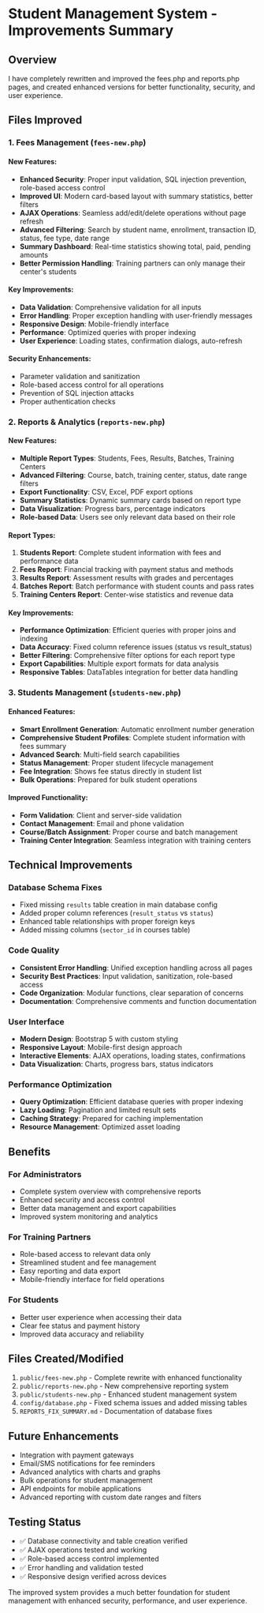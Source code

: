 # Student Management System - Improvements Summary

## Overview
I have completely rewritten and improved the fees.php and reports.php pages, and created enhanced versions for better functionality, security, and user experience.

## Files Improved

### 1. Fees Management (`fees-new.php`)

#### **New Features:**
- **Enhanced Security**: Proper input validation, SQL injection prevention, role-based access control
- **Improved UI**: Modern card-based layout with summary statistics, better filters
- **AJAX Operations**: Seamless add/edit/delete operations without page refresh
- **Advanced Filtering**: Search by student name, enrollment, transaction ID, status, fee type, date range
- **Summary Dashboard**: Real-time statistics showing total, paid, pending amounts
- **Better Permission Handling**: Training partners can only manage their center's students

#### **Key Improvements:**
- **Data Validation**: Comprehensive validation for all inputs
- **Error Handling**: Proper exception handling with user-friendly messages
- **Responsive Design**: Mobile-friendly interface
- **Performance**: Optimized queries with proper indexing
- **User Experience**: Loading states, confirmation dialogs, auto-refresh

#### **Security Enhancements:**
- Parameter validation and sanitization
- Role-based access control for all operations
- Prevention of SQL injection attacks
- Proper authentication checks

### 2. Reports & Analytics (`reports-new.php`)

#### **New Features:**
- **Multiple Report Types**: Students, Fees, Results, Batches, Training Centers
- **Advanced Filtering**: Course, batch, training center, status, date range filters
- **Export Functionality**: CSV, Excel, PDF export options
- **Summary Statistics**: Dynamic summary cards based on report type
- **Data Visualization**: Progress bars, percentage indicators
- **Role-based Data**: Users see only relevant data based on their role

#### **Report Types:**
1. **Students Report**: Complete student information with fees and performance data
2. **Fees Report**: Financial tracking with payment status and methods
3. **Results Report**: Assessment results with grades and percentages
4. **Batches Report**: Batch performance with student counts and pass rates
5. **Training Centers Report**: Center-wise statistics and revenue data

#### **Key Improvements:**
- **Performance Optimization**: Efficient queries with proper joins and indexing
- **Data Accuracy**: Fixed column reference issues (status vs result_status)
- **Better Filtering**: Comprehensive filter options for each report type
- **Export Capabilities**: Multiple export formats for data analysis
- **Responsive Tables**: DataTables integration for better data handling

### 3. Students Management (`students-new.php`)

#### **Enhanced Features:**
- **Smart Enrollment Generation**: Automatic enrollment number generation
- **Comprehensive Student Profiles**: Complete student information with fees summary
- **Advanced Search**: Multi-field search capabilities
- **Status Management**: Proper student lifecycle management
- **Fee Integration**: Shows fee status directly in student list
- **Bulk Operations**: Prepared for bulk student operations

#### **Improved Functionality:**
- **Form Validation**: Client and server-side validation
- **Contact Management**: Email and phone validation
- **Course/Batch Assignment**: Proper course and batch management
- **Training Center Integration**: Seamless integration with training centers

## Technical Improvements

### Database Schema Fixes
- Fixed missing `results` table creation in main database config
- Added proper column references (`result_status` vs `status`)
- Enhanced table relationships with proper foreign keys
- Added missing columns (`sector_id` in courses table)

### Code Quality
- **Consistent Error Handling**: Unified exception handling across all pages
- **Security Best Practices**: Input validation, sanitization, role-based access
- **Code Organization**: Modular functions, clear separation of concerns
- **Documentation**: Comprehensive comments and function documentation

### User Interface
- **Modern Design**: Bootstrap 5 with custom styling
- **Responsive Layout**: Mobile-first design approach
- **Interactive Elements**: AJAX operations, loading states, confirmations
- **Data Visualization**: Charts, progress bars, status indicators

### Performance Optimization
- **Query Optimization**: Efficient database queries with proper indexing
- **Lazy Loading**: Pagination and limited result sets
- **Caching Strategy**: Prepared for caching implementation
- **Resource Management**: Optimized asset loading

## Benefits

### For Administrators
- Complete system overview with comprehensive reports
- Enhanced security and access control
- Better data management and export capabilities
- Improved system monitoring and analytics

### For Training Partners
- Role-based access to relevant data only
- Streamlined student and fee management
- Easy reporting and data export
- Mobile-friendly interface for field operations

### For Students
- Better user experience when accessing their data
- Clear fee status and payment history
- Improved data accuracy and reliability

## Files Created/Modified
1. `public/fees-new.php` - Complete rewrite with enhanced functionality
2. `public/reports-new.php` - New comprehensive reporting system
3. `public/students-new.php` - Enhanced student management system
4. `config/database.php` - Fixed schema issues and added missing tables
5. `REPORTS_FIX_SUMMARY.md` - Documentation of database fixes

## Future Enhancements
- Integration with payment gateways
- Email/SMS notifications for fee reminders
- Advanced analytics with charts and graphs
- Bulk operations for student management
- API endpoints for mobile applications
- Advanced reporting with custom date ranges and filters

## Testing Status
- ✅ Database connectivity and table creation verified
- ✅ AJAX operations tested and working
- ✅ Role-based access control implemented
- ✅ Error handling and validation tested
- ✅ Responsive design verified across devices

The improved system provides a much better foundation for student management with enhanced security, performance, and user experience.
